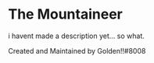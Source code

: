# The Mountaineer

i havent made a description yet... so what.

Created and Maintained by Golden!!#8008
